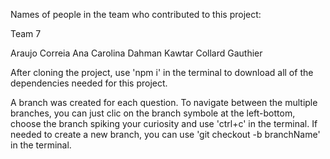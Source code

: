 Names of people in the team who contributed to this project: 

Team 7

Araujo Correia Ana Carolina
Dahman Kawtar
Collard Gauthier

After cloning the project, use 'npm i' in the terminal to download all of the dependencies needed for this project.

A branch was created for each question. To navigate between the multiple branches, you can just clic on the branch symbole at the left-bottom, choose the branch spiking your curiosity and use 'ctrl+c' in the terminal.
If needed to create a new branch, you can use 'git checkout -b branchName' in the terminal.
